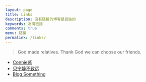 ```yaml
---
layout: page
title: Links
description: 没有链接的博客是孤独的
keywords: 友情链接
comments: true
menu: 链接
permalink: /links/
---
```


> God made relatives. Thank God we can choose our friends.

* [Connie酱](http://biedan.org)
* [只宁静不致远](http://zxning.github.io/)
* [Blog Something](http://chenxiaoyoyo.github.io)

